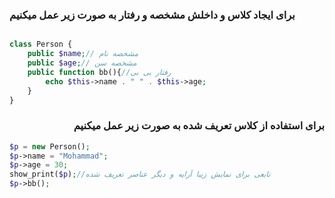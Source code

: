 ### برای ایجاد کلاس و داخلش مشخصه و رفتار به صورت زیر عمل میکنیم
<div dir="ltr">

```php

class Person {
    public $name;// مشخصه نام
    public $age;// مشخصه سن
    public function bb(){//رفتار بی بی
        echo $this->name . " " . $this->age;
    }
}

```
<div dir="rtl">

###  برای استفاده از کلاس تعریف شده به صورت زیر عمل میکنیم

<div dir="ltr">

```php
$p = new Person();
$p->name = "Mohammad";
$p->age = 30;
show_print($p);//تابعی برای نمایش زیبا آرایه و دیگر عناصر تعریف شده
$p->bb();

```